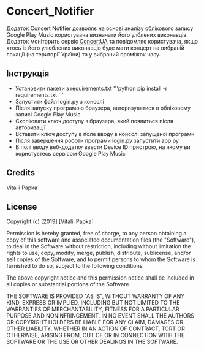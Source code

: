# Concert_Notifier

Додаток Concert Notifier дозволяє на основі аналізу облікового запису Google Play Music користувача визначати його улблених виконавців. Додаток моніторить сервіс [ConcertUA](http://concert.ua) та повідомляє користувача, якщо хтось із його улюблених виконавців буде мати концерт на вибраній локації (на території Ураїни) та у вибраний проміжок часу.


Інструкція
----------
* Установити пакети з requirements.txt
'''python
pip install -r requirements.txt
'''
* Запустити файл login.py з консолі
* Після запуску програмою браузера, авторизуватися в обліковому записі Google Play Music
* Скопіювати ключ доступу з браузера, який появиться після авторизації
* Вставити ключ доступу в поле вводу в консолі запущеної програми
* Після завершення роботи програми login.py запустити app.py
* В полі вводу веб-додатку ввести Device ID пристрою, на якому ви користуєтесь сервісом Google Play Music

Credits
-------
Vitalii Papka


License
-------
Copyright (c) [2019] [Vitalii Papka]

Permission is hereby granted, free of charge, to any person obtaining a copy
of this software and associated documentation files (the "Software"), to deal
in the Software without restriction, including without limitation the rights
to use, copy, modify, merge, publish, distribute, sublicense, and/or sell
copies of the Software, and to permit persons to whom the Software is
furnished to do so, subject to the following conditions:

The above copyright notice and this permission notice shall be included in all
copies or substantial portions of the Software.

THE SOFTWARE IS PROVIDED "AS IS", WITHOUT WARRANTY OF ANY KIND, EXPRESS OR
IMPLIED, INCLUDING BUT NOT LIMITED TO THE WARRANTIES OF MERCHANTABILITY,
FITNESS FOR A PARTICULAR PURPOSE AND NONINFRINGEMENT. IN NO EVENT SHALL THE
AUTHORS OR COPYRIGHT HOLDERS BE LIABLE FOR ANY CLAIM, DAMAGES OR OTHER
LIABILITY, WHETHER IN AN ACTION OF CONTRACT, TORT OR OTHERWISE, ARISING FROM,
OUT OF OR IN CONNECTION WITH THE SOFTWARE OR THE USE OR OTHER DEALINGS IN THE
SOFTWARE.
  
